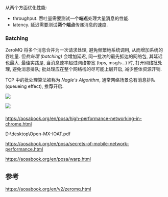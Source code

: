 从两个方面优化性能:
- throughput. 吞吐量需要测试**一个端点**处理大量消息的性能.
- latency. 延迟需要测试**两个端点**传递消息的速度.

### Batching 

ZeroMQ 将多个消息合并为一次请求处理, 避免频繁地系统调用, 从而增加系统的吞吐量. 但*批处理 (batching)* 会增加延迟, 同一批次的最先抵达的网络包, 其延迟也最大. 最佳实践是, 当消息速率超过网络带宽 (bps, msg/s...) 时, 打开网络批处理, 避免消息排队; 批处理应在整个网络栈的尽可能上层开启, 减少整体资源开销.

TCP 中的批处理算法被称为 *Nagle's Algorithm*, 通常网络场景总有消息排队 (queueing effect), 推荐开启.

![](../../../attach/Pasted%20image%2020250503221227.avif)

![](../../../attach/Pasted%20image%2020250503221234.avif)

### 

https://aosabook.org/en/posa/high-performance-networking-in-chrome.html

D:\desktop\Open-MX-IOAT.pdf

https://aosabook.org/en/posa/secrets-of-mobile-network-performance.html

https://aosabook.org/en/posa/warp.html

## 参考

https://aosabook.org/en/v2/zeromq.html